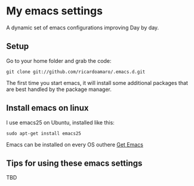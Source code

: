 # My emacs settings

A dynamic set of emacs configurations improving Day by day.

## Setup

Go to your home folder and grab the code:

    git clone git://github.com/ricardoamaro/.emacs.d.git

The first time you start emacs, it will install some additional packages
that are best handled by the package manager.

## Install emacs on linux

I use emacs25 on Ubuntu, installed like this:

    sudo apt-get install emacs25

Emacs can be installed on every OS outhere [Get Emacs](https://www.gnu.org/software/emacs/)

## Tips for using these emacs settings

TBD
